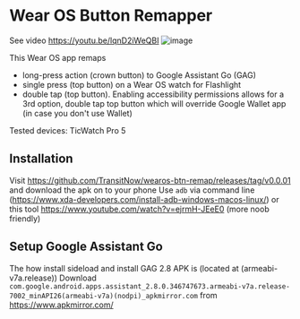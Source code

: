 # Wear OS Button Remapper
See video https://youtu.be/lqnD2iWeQBI
![image](https://github.com/TransitNow/wearos-btn-remap/assets/2457368/bdd89b4d-d3c3-4a67-ab61-ee3f63a2b7a9)


This Wear OS app remaps
- long-press action (crown button) to Google Assistant Go (GAG) 
- single press (top button) on a Wear OS watch for Flashlight
- double tap (top button). Enabling accessibility permissions allows for a 3rd option, double tap top button which will override Google Wallet app (in case you don't use Wallet)

Tested devices: TicWatch Pro 5

## Installation
Visit https://github.com/TransitNow/wearos-btn-remap/releases/tag/v0.0.01 and download the apk on to your phone
Use `adb` via command line (https://www.xda-developers.com/install-adb-windows-macos-linux/) or this tool https://www.youtube.com/watch?v=ejrmH-JEeE0 (more noob friendly)

## Setup Google Assistant Go
The how install sideload and install GAG 2.8 APK is (located at (armeabi-v7a.release))
Download `com.google.android.apps.assistant_2.8.0.346747673.armeabi-v7a.release-7002_minAPI26(armeabi-v7a)(nodpi)_apkmirror.com` from https://www.apkmirror.com/

